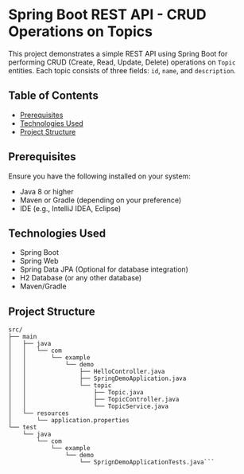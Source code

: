 # Spring Boot REST API - CRUD Operations on Topics

This project demonstrates a simple REST API using Spring Boot for performing CRUD (Create, Read, Update, Delete) operations on `Topic` entities. Each topic consists of three fields: `id`, `name`, and `description`.

## Table of Contents

- [Prerequisites](#prerequisites)
- [Technologies Used](#technologies-used)
- [Project Structure](#project-structure)

## Prerequisites

Ensure you have the following installed on your system:

- Java 8 or higher
- Maven or Gradle (depending on your preference)
- IDE (e.g., IntelliJ IDEA, Eclipse)

## Technologies Used

- Spring Boot
- Spring Web
- Spring Data JPA (Optional for database integration)
- H2 Database (or any other database)
- Maven/Gradle

## Project Structure

```
src/
├── main
│   ├── java
│   │   └── com
│   │       └── example
│   │           └── demo
│   │               ├── HelloController.java
│   │               ├── SpringDemoApplication.java
│   │               └── topic
│   │                   ├── Topic.java
│   │                   ├── TopicController.java
│   │                   └── TopicService.java
│   └── resources
│       └── application.properties
└── test
    └── java
        └── com
            └── example
                └── demo
                    └── SprignDemoApplicationTests.java```
